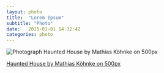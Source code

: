 ```yaml
---
layout: photo
title:  "Lorem Ipsum"
subtitle: "Photo"
date:   2015-01-01 14:32:42
categories: photo
---
```


<div class="pixels-photo">
  <p><img src="https://drscdn.500px.org/photo/92178719/m=900/7c5374a86045ba8247b4a7e5e152e0fe" alt="Photograph Haunted House by Mathias Köhnke on 500px"></p>
  <a href="https://500px.com/photo/92178719/haunted-house-by-mathias-k%C3%B6hnke">Haunted House by Mathias Köhnke on 500px</a>
</div>
<script type="text/javascript" src="https://500px.com/embed.js"></script>
